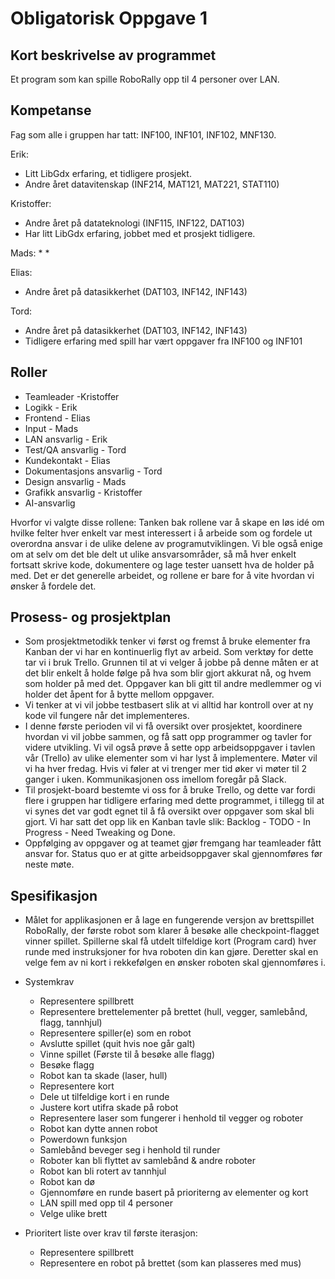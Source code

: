 # Obligatorisk Oppgave 1

## Kort beskrivelse av programmet
Et program som kan spille RoboRally opp til 4 personer over LAN.

## Kompetanse
Fag som alle i gruppen har tatt:
INF100, INF101, INF102, MNF130.

Erik:
* Litt LibGdx erfaring, et tidligere prosjekt.
* Andre året datavitenskap (INF214, MAT121, MAT221, STAT110)

Kristoffer:
* Andre året på datateknologi (INF115, INF122, DAT103)
* Har litt LibGdx erfaring, jobbet med et prosjekt tidligere.

Mads:
*
*

Elias:
* Andre året på datasikkerhet (DAT103, INF142, INF143)

Tord:
* Andre året på datasikkerhet (DAT103, INF142, INF143)
* Tidligere erfaring med spill har vært oppgaver fra INF100 og INF101


## Roller
* Teamleader -Kristoffer
* Logikk - Erik
* Frontend - Elias
* Input - Mads
* LAN ansvarlig - Erik
* Test/QA ansvarlig - Tord
* Kundekontakt - Elias
* Dokumentasjons ansvarlig - Tord
* Design ansvarlig - Mads
* Grafikk ansvarlig - Kristoffer
* AI-ansvarlig

Hvorfor vi valgte disse rollene:
Tanken bak rollene var å skape en løs idé om hvilke felter hver enkelt var mest interessert i å arbeide som og fordele 
ut overordna ansvar i de ulike delene av programutviklingen.
Vi ble også enige om at selv om det ble delt ut ulike ansvarsområder, så må hver enkelt fortsatt skrive kode, 
dokumentere og lage tester uansett hva de holder på med. Det er det generelle arbeidet, og rollene er bare for å vite 
hvordan vi ønsker å fordele det.


## Prosess- og prosjektplan
* Som prosjektmetodikk tenker vi først og fremst å bruke elementer fra Kanban der vi har en kontinuerlig flyt av arbeid.
Som verktøy for dette tar vi i bruk Trello. Grunnen til at vi velger å jobbe på denne måten er at det blir enkelt å 
holde følge på hva som blir gjort akkurat nå, og hvem som holder på med det. Oppgaver kan bli gitt til andre medlemmer 
og vi holder det åpent for å bytte mellom oppgaver.
* Vi tenker at vi vil jobbe testbasert slik at vi alltid har kontroll over at ny kode vil fungere når det implementeres.
* I denne første perioden vil vi få oversikt over prosjektet, koordinere hvordan vi vil jobbe sammen, og få satt opp 
programmer og tavler for videre utvikling. Vi vil også prøve å sette opp arbeidsoppgaver i tavlen vår (Trello) av ulike 
elementer som vi har lyst å implementere. Møter vil vi ha hver fredag. Hvis vi føler at vi trenger mer tid øker vi møter
 til 2 ganger i uken. Kommunikasjonen oss imellom foregår på Slack.
* Til prosjekt-board bestemte vi oss for å bruke Trello, og dette var fordi flere i gruppen har tidligere erfaring med 
dette programmet, i tillegg til at vi synes det var godt egnet til å få oversikt over oppgaver som skal bli gjort. 
Vi har satt det opp lik en Kanban tavle slik: Backlog - TODO - In Progress -
Need Tweaking og Done.
* Oppfølging av oppgaver og at teamet gjør fremgang har teamleader fått ansvar for. 
Status quo er at gitte arbeidsoppgaver skal gjennomføres før neste møte.


## Spesifikasjon
* Målet for applikasjonen er å lage en fungerende versjon av brettspillet RoboRally, der første robot som klarer å besøke alle checkpoint-flagget vinner spillet. Spillerne skal få utdelt tilfeldige kort (Program card) hver runde med instruksjoner for hva roboten din kan gjøre. Deretter skal en velge fem av ni kort i rekkefølgen en ønsker roboten skal gjennomføres i.
* Systemkrav
  * Representere spillbrett
  * Representere brettelementer på brettet (hull, vegger, samlebånd, flagg, tannhjul)
  * Representere spiller(e) som en robot
  * Avslutte spillet (quit hvis noe går galt)
  * Vinne spillet (Første til å besøke alle flagg)
  * Besøke flagg
  * Robot kan ta skade (laser, hull)
  * Representere kort
  * Dele ut tilfeldige kort i en runde
  * Justere kort utifra skade på robot
  * Representere laser som fungerer i henhold til vegger og roboter
  * Robot kan dytte annen robot
  * Powerdown funksjon 
  * Samlebånd beveger seg i henhold til runder
  * Roboter kan bli flyttet av samlebånd & andre roboter
  * Robot kan bli rotert av tannhjul
  * Robot kan dø
  * Gjennomføre en runde basert på prioriterng av elementer og kort
  * LAN spill med opp til 4 personer 
  * Velge ulike brett
 
* Prioritert liste over krav til første iterasjon:
  * Representere spillbrett
  * Representere en robot på brettet (som kan plasseres med mus)
   